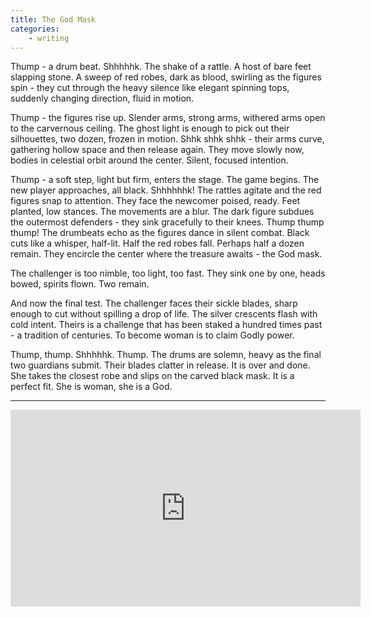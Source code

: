 ```yaml
---
title: The God Mask
categories:
    - writing
---
```


Thump - a drum beat. Shhhhhk. The shake of a rattle.
A host of bare feet slapping stone. A sweep of red robes, dark as blood, swirling as the figures spin - they cut through the heavy silence like elegant spinning tops, suddenly changing direction, fluid in motion.

Thump - the figures rise up. Slender arms, strong arms, withered arms open to the carvernous ceiling. The ghost light is enough to pick out their silhouettes, two dozen, frozen in motion.
Shhk shhk shhk - their arms curve, gathering hollow space and then release again. They move slowly now, bodies in celestial orbit around the center. Silent, focused intention.

Thump - a soft step, light but firm, enters the stage. The game begins. The new player approaches, all black. Shhhhhhk! The rattles agitate and the red figures snap to attention. They face the newcomer poised, ready. Feet planted, low stances.
The movements are a blur. The dark figure subdues the outermost defenders - they sink gracefully to their knees. Thump thump thump! The drumbeats echo as the figures dance in silent combat. Black cuts like a whisper, half-lit.
Half the red robes fall. Perhaps half a dozen remain. They encircle the center where the treasure awaits - the God mask.

The challenger is too nimble, too light, too fast. They sink one by one, heads bowed, spirits flown. Two remain.

And now the final test. The challenger faces their sickle blades, sharp enough to cut without spilling a drop of life. The silver crescents flash with cold intent. Theirs is a challenge that has been staked a hundred times past - a tradition
of centuries. To become woman is to claim Godly power.

Thump, thump. Shhhhhk. Thump. The drums are solemn, heavy as the final two guardians submit. Their blades clatter in release. It is over and done. She takes the closest robe and slips on the carved black mask. It is a perfect fit. She is woman, she is a God.

----

<iframe width="560" height="315" src="https://www.youtube-nocookie.com/embed/GvaC6cIrntI" frameborder="0" allow="accelerometer; autoplay; encrypted-media; gyroscope; picture-in-picture" allowfullscreen></iframe>
